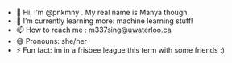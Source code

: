 - 👋 Hi, I’m @pnkmny . My real name is Manya though. 
- 🌱 I’m currently learning more: machine learning stuff! 
- 📫 How to reach me : m337sing@uwaterloo.ca
- 😄 Pronouns: she/her
- ⚡ Fun fact: im in a frisbee league this term with some friends :)

<!---
pnkmny/pnkmny is a ✨ special ✨ repository because its `README.md` (this file) appears on your GitHub profile.
You can click the Preview link to take a look at your changes.
--->
